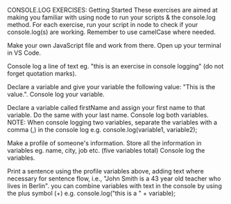 CONSOLE.LOG EXERCISES: Getting Started
These exercises are aimed at making you familiar with using node to run your scripts & the console.log method. For each exercise, run your script in node to check if your console.log(s) are working. Remember to use camelCase where needed.

Make your own JavaScript file and work from there. Open up your terminal in VS Code.

Console log a line of text eg. "this is an exercise in console logging" (do not forget quotation marks).

Declare a variable and give your variable the following value: "This is the value.". Console log your variable.

Declare a variable called firstName and assign your first name to that variable. Do the same with your last name. Console log both variables. NOTE: When console logging two variables, separate the variables with a comma (,) in the console log e.g. console.log(variable1, variable2);

Make a profile of someone's information. Store all the information in variables eg. name, city, job etc. (five variables total) Console log the variables.

Print a sentence using the profile variables above, adding text where necessary for sentence flow, i.e., "John Smith is a 43 year old teacher who lives in Berlin". you can combine variables with text in the console by using the plus symbol (+) e.g. console.log("this is a " + variable);